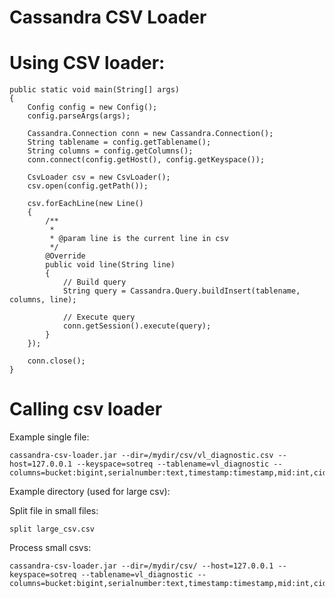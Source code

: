 Cassandra CSV Loader
====================

Using CSV loader:
==================

    public static void main(String[] args)
    {
        Config config = new Config();
        config.parseArgs(args);
        
        Cassandra.Connection conn = new Cassandra.Connection();
        String tablename = config.getTablename();
        String columns = config.getColumns();
        conn.connect(config.getHost(), config.getKeyspace());
    
        CsvLoader csv = new CsvLoader();
        csv.open(config.getPath());
    
        csv.forEachLine(new Line()
        {
            /**
             *
             * @param line is the current line in csv
             */
            @Override
            public void line(String line)
            {
                // Build query
                String query = Cassandra.Query.buildInsert(tablename, columns, line);
                
                // Execute query
                conn.getSession().execute(query);
            }
        });
    
        conn.close();
    }


Calling csv loader
==================
Example single file:

    cassandra-csv-loader.jar --dir=/mydir/csv/vl_diagnostic.csv --host=127.0.0.1 --keyspace=sotreq --tablename=vl_diagnostic --columns=bucket:bigint,serialnumber:text,timestamp:timestamp,mid:int,cid:int,fmi:int,level:int,cassandra_insert_time:timestamp,make:text,mastermsgid:bigint,messageid:bigint,model:text,modulecode:text,moduletime:timestamp,nickname:text,occurrences:int,receivedtime:timestamp
    
    
Example directory (used for large csv):
    
Split file in small files:

    split large_csv.csv
        
Process small csvs:

    cassandra-csv-loader.jar --dir=/mydir/csv/ --host=127.0.0.1 --keyspace=sotreq --tablename=vl_diagnostic --columns=bucket:bigint,serialnumber:text,timestamp:timestamp,mid:int,cid:int,fmi:int,level:int,cassandra_insert_time:timestamp,make:text,mastermsgid:bigint,messageid:bigint,model:text,modulecode:text,moduletime:timestamp,nickname:text,occurrences:int,receivedtime:timestamp